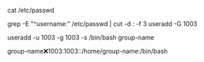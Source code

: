 

cat /etc/passwd

grep -E "^username:" /etc/passwd | cut -d : -f 3
useradd -G 1003

useradd -u 1003 -g 1003 -s /bin/bash group-name

group-name:x:1003:1003::/home/group-name:/bin/bash